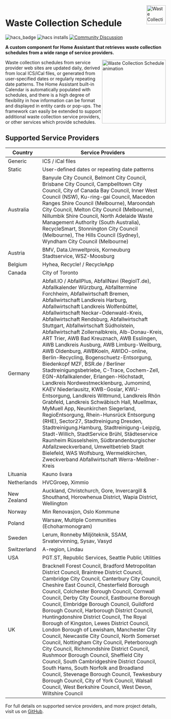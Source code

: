 <img src="https://raw.githubusercontent.com/mampfes/hacs_waste_collection_schedule/master/images/icon.png?raw=true" alt="Waste Collection Schedule logo" title="Waste Collection Schedule" align="right" height="60" />

# Waste Collection Schedule
![hacs_badge](https://img.shields.io/badge/HACS-Default-orange) ![hacs installs](https://img.shields.io/endpoint.svg?url=https%3A%2F%2Flauwbier.nl%2Fhacs%2Fwaste_collection_schedule) [![Community Discussion](https://img.shields.io/badge/Home%20Assistant%20Community-Discussion-orange)](https://community.home-assistant.io/t/waste-collection-schedule-framework/186492)

**A custom component for Home Assistant that retrieves waste collection schedules from a wide range of service providers.**

<img src="https://raw.githubusercontent.com/mampfes/hacs_waste_collection_schedule/master/images/wcs_animated.gif" alt="Waste Collection Schedule animation" title="Waste Collection Schedule" align="right" height="200" />
Waste collection schedules from service provider web sites are updated daily, derived from local ICS/iCal files, or generated from user-specified dates or regularly repeating date patterns. The Home Assistant built-in Calendar is automatically populated with schedules, and there is a high degree of flexibility in how information can be format and displayed in entity cards or pop-ups. The framework can easily be extended to support additional waste collection service providers, or other services which provide schedules.


## Supported Service Providers

| Country | Service Providers |
|--|--|
| Generic | ICS / iCal files |
| Static | User-defined dates or repeating date patterns |
| Australia | Banyule City Council, Belmont City Council, Brisbane City Council, Campbelltown City Council, City of Canada Bay Council, Inner West Council (NSW), Ku-ring-gai Council, Macedon Ranges Shire Council (Melbourne), Maroondah City Council, Melton City Council (Melbourne), Nillumbik Shire Council, North Adelaide Waste Management Authority (South Australia), RecycleSmart, Stonnington City Council (Melbourne), The Hills Council (Sydney), Wyndham City Council (Melbourne) |
| Austria | BMV, Data.Umweltprois, Korneuburg Stadtservice, WSZ-Moosburg |
| Belgium | Hyhea, Recycle! / RecycleApp |
| Canada | City of Toronto |
| Germany | Abfall.IO / AbfallPlus, AbfallNavi (RegioIT.de), Abfallkalender Würzburg, Abfalltermine Forchheim, Abfallwirtschaft Bremen, Abfallwirtschaft Landkreis Harburg, Abfallwirtschaft Landkreis Wolfenbüttel, Abfallwirtschaft Neckar-Odenwald-Kreis, Abfallwirtschaft Rendsburg, Abfallwirtschaft Stuttgart, Abfallwirtschaft Südholstein, Abfallwirtschaft Zollernalbkreis, Alb-Donau-Kreis, ART Trier, AWB Bad Kreuznach, AWB Esslingen, AWB Landkreis Ausburg, AWB Limburg-Weilburg, AWB Oldenburg, AWBKoeln, AWIDO-online, Berlin-Recycling, Bogenschuetz-Entsorgung, Biedenkopf MZF, BSR.de / Berliner Stadtreinigungsbetriebe, C-Trace, Cochem-Zell, EGN-Abfallkalender, Erlangen-Höchstadt, Landkreis Nordwestmecklenburg, Jumomind, KAEV Niederlausitz, KWB-Goslar, KWU-Entsorgung, Landkreis Wittmund, Landkreis Rhön Grabfeld, Landkreis Schwäbisch Hall, Muellmax, MyMuell App, Neunkirchen Siegerland, RegioEntsorgung, Rhein-Hunsrück Entsorgung (RHE), Sector27, Stadtreinigung Dresden, Stadtreinigung.Hamburg, Stadtreinigung-Leipzig, Stadt-Willich, StadtService Brühl, Städteservice Raunheim Rüsselsheim, Südbrandenburgischer Abfallzweckverband, Umweltbetrieb Stadt Bielefeld, WAS Wolfsburg, Wermeldkirchen, Zweckverband Abfallwirtschaft Werra-Meißner-Kreis |
| Lituania | Kauno švara |
| Netherlands | HVCGroep, Ximmio |
| New Zealand | Auckland, Christchurch, Gore, Invercargill & Shouthand, Horowhenua District, Wapia District, Wellington |
| Norway | Min Renovasjon, Oslo Kommune |
| Poland | Warsaw, Multiple Communities (Echoharmonogram) |
| Sweden | Lerum, Ronneby Miljöteknik, SSAM, Srvatervinning, Sysav, Vasyd |
| Switzerland | A-region, Lindau |
| USA | PGT.ST, Republic Services, Seattle Public Utilities |
| UK | Bracknell Forest Council, Bradford Metropolitan District Council, Braintree District Council, Cambridge City Council, Canterbury City Council, Cheshire East Council, Chesterfield Borough Council, Colchester Borough Council, Cornwall Council, Derby City Council, Eastbourne Borough Council, Elmbridge Borough Council, Guildford Borough Council, Harborough District Council, Huntingdonshire District Council, The Royal Borough of Kingston, Lewes District Council, London Borough of Lewisham, Manchester City Council, Newcastle City Council, North Somerset Council, Nottingham City Council, Peterborough City Council, Richmondshire District Council, Rushmoor Borough Council, Sheffield City Council, South Cambridgeshire District Council, South Hams, South Norfolk and Broadland Council, Stevenage Borough Council, Tewkesbury Borough Council, City of York Council, Walsall Council, West Berkshire Council, West Devon, Wiltshire Council |

For full details on supported service providers, and more project details, visit us on [GitHub](https://github.com/mampfes/hacs_waste_collection_schedule).
